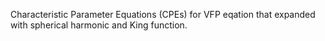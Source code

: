 Characteristic Parameter Equations (CPEs) for VFP eqation that expanded with spherical harmonic and King function.
